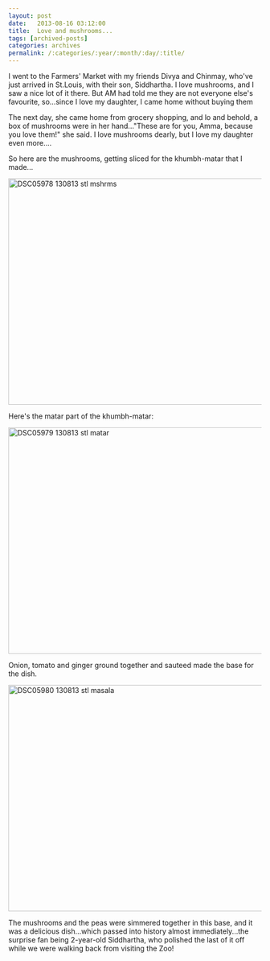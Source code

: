 ```yaml
---
layout: post
date:	2013-08-16 03:12:00
title:  Love and mushrooms...
tags: [archived-posts]
categories: archives
permalink: /:categories/:year/:month/:day/:title/
---
```

I went to the Farmers' Market with my friends Divya and Chinmay, who've just arrived in St.Louis, with their son, Siddhartha. I love mushrooms, and I saw a nice lot of it there. But AM had told me they are not everyone else's favourite, so...since I love my daughter, I came home without buying them

The next day, she came home from grocery shopping, and lo and behold, a box of mushrooms were in her hand..."These are for you, Amma, because you love them!" she said. I love mushrooms dearly, but I love my daughter even more....

So here are the mushrooms, getting sliced for the khumbh-matar that I made...

<a href="http://www.flickr.com/photos/86494503@N00/9517394099/" title="DSC05978 130813 stl mshrms by mohandep, on Flickr"><img src="http://farm4.staticflickr.com/3789/9517394099_8582f66009_c.jpg" width="800" height="450" alt="DSC05978 130813 stl mshrms"></a>


Here's the matar part of the khumbh-matar:



<a href="http://www.flickr.com/photos/86494503@N00/9520180990/" title="DSC05979 130813 stl matar by mohandep, on Flickr"><img src="http://farm4.staticflickr.com/3705/9520180990_f4dd4a9e02_c.jpg" width="800" height="450" alt="DSC05979 130813 stl matar"></a>

Onion, tomato and ginger ground together and sauteed made the base for the dish.

<a href="http://www.flickr.com/photos/86494503@N00/9517393739/" title="DSC05980 130813 stl masala by mohandep, on Flickr"><img src="http://farm4.staticflickr.com/3802/9517393739_a6195814aa_c.jpg" width="800" height="450" alt="DSC05980 130813 stl masala"></a>

The mushrooms and the peas were simmered together in this base, and it was a delicious dish...which passed into history almost immediately...the surprise fan being 2-year-old Siddhartha, who polished the last of it off while we were walking back from visiting the Zoo!
